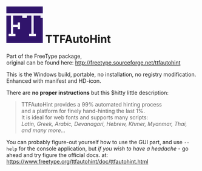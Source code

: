 <h1><img src="resources/icon.png"/> TTFAutoHint</h1>

Part of the FreeType package,<br/>
original can be found here: http://freetype.sourceforge.net/ttfautohint<br/>

This is the Windows build, portable, no installation, no registry modification.
Enhanced with manifest and HD-icon.

There are <strong>no proper instructions</strong> but this $hitty little description:
<blockquote>
TTFAutoHint provides a 99% automated hinting process <br/>
and a platform for finely hand-hinting the last 1%. <br/>
It is ideal for web fonts and supports many scripts:<br/>
<em> Latin, Greek, Arabic, Devanagari, Hebrew, Khmer, Myanmar, Thai, and many more...</em>
</blockquote>


You can probably figure-out yourself how to use the GUI part,
and use <code>--help</code> for the console application,
but <em>if you wish to have a headache</em> - go ahead and try figure the official docs. at:<br/>
https://www.freetype.org/ttfautohint/doc/ttfautohint.html